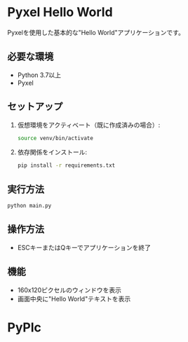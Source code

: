 # Pyxel Hello World

Pyxelを使用した基本的な"Hello World"アプリケーションです。

## 必要な環境

- Python 3.7以上
- Pyxel

## セットアップ

1. 仮想環境をアクティベート（既に作成済みの場合）:
   ```bash
   source venv/bin/activate
   ```

2. 依存関係をインストール:
   ```bash
   pip install -r requirements.txt
   ```

## 実行方法

```bash
python main.py
```

## 操作方法

- ESCキーまたはQキーでアプリケーションを終了

## 機能

- 160x120ピクセルのウィンドウを表示
- 画面中央に"Hello World"テキストを表示
# PyPlc

